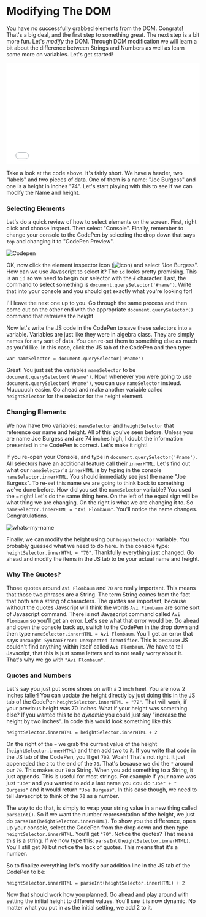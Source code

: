 # Modifying The DOM

You have no successfully grabbed elements from the DOM. Congrats! That's a big deal, and the first step to something great. The next step is a bit more fun. Let's _modify_ the DOM. Through DOM modification we will learn a bit about the difference between Strings and Numbers as well as learn some more on variables. Let's get started!

<iframe height='265' scrolling='no' title='OpwrqM' src='//codepen.io/joemburgess/embed/OpwrqM/?height=265&theme-id=0&default-tab=html,result&embed-version=2&editable=true' frameborder='no' allowtransparency='true' allowfullscreen='true' style='width: 100%;'>See the Pen <a href='http://codepen.io/joemburgess/pen/OpwrqM/'>OpwrqM</a> by Joe Burgess (<a href='http://codepen.io/joemburgess'>@joemburgess</a>) on <a href='http://codepen.io'>CodePen</a>.
</iframe>

Take a look at the code above. It's fairly short. We have a header, two "labels" and two pieces of data. One of them is a name: "Joe Burgess" and one is a height in inches "74". Let's start playing with this to see if we can modify the Name and height.

### Selecting Elements
Let's do a quick review of how to select elements on the screen. First, right click and choose inspect. Then select "Console". Finally, remember to change your console to the CodePen by selecting the drop down that says `top` and changing it to "CodePen Preview".

![Codepen](https://web-dev-readme-photos.s3.amazonaws.com/js/select-code-pen.gif)

OK, now click the element inspector icon (![icon](https://web-dev-readme-photos.s3.amazonaws.com/js/elementinspector-icon.png)) and select "Joe Burgess". How can we use Javascript to select it? The `id` looks pretty promising. This is an `id` so we need to begin our selector with the `#` character. Last, the command to select something is `document.querySelector('#name')`. Write that into your console and you should get exactly what you're looking for! 

I'll leave the next one up to you. Go through the same process and then come out on the other end with the appropriate `document.querySelector()` command that retreives the height

Now let's write the JS code in the CodePen to save these selectors into a variable. Variables are just like they were in algebra class. They are simply names for any sort of data. You can re-set them to something else as much as you'd like. In this case, click the JS tab of the CodePen and then type:

```
var nameSelector = document.querySelector('#name')
```

Great! You just set the variables `nameSelector` to be `document.querySelector('#name')`. Now! whenever you were going to use `document.querySelector('#name')`, you can use `nameSelector` instead. Muuuuuch easier. Go ahead and make another variable called `heightSelector` for the selector for the height element.

### Changing Elements

We now have two variables: `nameSelector` and `heightSelector` that reference our name and height. All of this you've seen before. Unless you are name Joe Burgess and are 74 inches high, I doubt the information presented in the CodePen is correct. Let's make it right!

If you re-open your Console, and type in `document.querySelector('#name')`. All selectors have an additional feature call their `innerHTML`. Let's find out what our `nameSelector`'s `innerHTML` is by typing in the console `nameSelector.innerHTML`. You should immediatly see just the name "Joe Burgess". To re-set this name we are going to think back to something we've done before. How did you set the `nameSelector` variable? You used the `=` right! Let's do the same thing here.
On the left of the equal sign will be what thing we are changing. On the right is what we are changing it to. So `nameSelector.innerHTML = "Avi Flombaum"`. You'll notice the name changes. Congratulations.

![whats-my-name](https://web-dev-readme-photos.s3.amazonaws.com/js/whats-my-name.gif)

Finally, we can modify the height using our `heightSelector` variable. You probably guessed what we need to do here. In the console type: `heightSelector.innerHTML = "70"`. Thankfully everything just changed. Go ahead and modify the items in the JS tab to be your actual name and height.

### Why The Quotes?

Those quotes around `Avi Flombaum` and `70` are really important. This means that those two phrases are a String. The term String comes from the fact that both are a string of characters. The quotes are important, because without the quotes Javscript will think the words `Avi Flombaum` are some sort of Javascript command. There is not Javascript command called `Avi Flombaum` so you'll get an error. Let's see what that error would be. Go ahead and open the console back up, switch to
the CodePen in the drop down and then type `nameSelector.innerHTML = Avi Flombaum`. You'll get an error that says `Uncaught SyntaxError: Unexpected identifier`. This is because JS couldn't find anything within itself called `Avi Flombaum`. We have to tell Javscript, that this is just some letters and to not really worry about it. That's why we go with `"Avi Flombaum"`. 

### Quotes and Numbers

Let's say you just put some shoes on with a 2 inch heel. You are now 2 inches taller! You can update the height directly by just doing this in the JS tab of the CodePen `heightSelector.innerHTML = "72"`. That will work, if your previous height was 70 inches. What if your height was something else? If you wanted this to be _dynamic_ you could just say "increase the height by two inches". In code this would look something like this:

```
heightSelector.innerHTML = heightSelector.innerHTML + 2
```

On the right of the `=` we grab the current value of the height (`heightSelector.innerHTML`) and then add two to it. If you write that code in the JS tab of the CodePen, you'll get `702`. Woah! That's not right. It just appeneded the `2` to the end of the `70`. That's because we did the `"` around our `70`. This makes our `70` a String. When you add something to a String, it just appends. This is useful for most strings. For example if your name was just `"Joe"` and you wanted to add a
last name you cou do `"Joe" + " Burgess"` and it would return `"Joe Burgess"`. In this case though, we need to tell Javascript to think of the `70` as a number. 

The way to do that, is simply to wrap your string value in a new thing called `parseInt()`. So if we want the number representation of the height, we just do `parseInt(heightSelector.innerHTML)`. To show you the difference, open up your console, select the CodePen from the drop down and then type `heightSelector.innerHTML`. You'll get `"70"`. Notice the quotes? That means this is a string. If we now type this: `parseInt(heightSelector.innerHTML)`. You'll still get `70`
but notice the lack of quotes. This means that it's a number.

So to finalize everything let's modify our addition line in the JS tab of the CodePen to be:

```
heightSelector.innerHTML = parseInt(heightSelector.innerHTML) + 2
```

Now that should work how you planned. Go ahead and play around with setting the initial height to different values. You'll see it is now dynamic. No matter what you put in as the initial setting, we add 2 to it.
